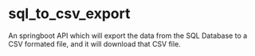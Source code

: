 # sql_to_csv_export
An springboot API which will export the data from the SQL Database to a CSV formated file, and it will download that CSV file.
